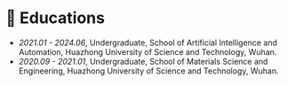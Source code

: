 # 🏫 Educations

- *2021.01 - 2024.06*, Undergraduate, School of Artificial Intelligence and Automation, Huazhong University of Science and Technology, Wuhan.
- *2020.09 - 2021.01*, Undergraduate, School of Materials Science and Engineering, Huazhong University of Science and Technology, Wuhan.

<!-- # 💻 Internships -->